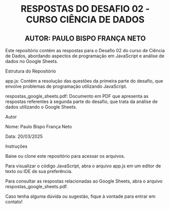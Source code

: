 
<h1 align="center"> RESPOSTAS DO DESAFIO 02 - CURSO CIÊNCIA DE DADOS </h1>
<h2 align="center"> AUTOR: PAULO BISPO FRANÇA NETO</h2>

Este repositório contém as respostas para o Desafio 02 do curso de Ciência de Dados, abordando aspectos de programação em JavaScript e análise de dados no Google Sheets.

Estrutura do Repositório

app.js: Contém a resolução das questões da primeira parte do desafio, que envolve problemas de programação utilizando JavaScript.

respostas_google_sheets.pdf: Documento em PDF que apresenta as respostas referentes à segunda parte do desafio, que trata da análise de dados utilizando o Google Sheets.

Autor

Nome: Paulo Bispo França Neto

Data: 20/03/2025

Instruções

Baixe ou clone este repositório para acessar os arquivos.

Para visualizar o código JavaScript, abra o arquivo app.js em um editor de texto ou IDE de sua preferência.

Para consultar as respostas relacionadas ao Google Sheets, abra o arquivo respostas_google_sheets.pdf.

Caso tenha alguma dúvida ou sugestão, fique à vontade para entrar em contato!

